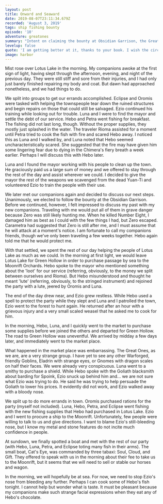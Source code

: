 ```yaml
---
layout: post
title: Onward and Seaward
date: 2019-08-07T23:11:34.679Z
recorded: 'August 3, 2019'
tags: ship fishing bounty
episode: '10'
adventure: greatones
summary: "Intent on claiming the bounty at Obsidian Garrison, the Great Ones set their sights towards the Moonrift Orchards and must find a ship to take them there in the city of Green Hollow."
levelup: false
quote: 'I am getting better at it, thanks to your book. I wish the circumstances of this inheritance were kinder to us both.'
image: harbor
---
```


Mist rose over Lotus Lake in the morning. My companions awoke at the first sign of light, having slept through the afternoon, evening, and night of the previous day. They were still stiff and sore from their injuries, and I had only just barely finished repairing my body and coat. But dawn had approached nonetheless, and we had things to do.

We split into groups to get our errands accomplished. Eclipse and Oromis were tasked with helping the townspeople tear down the ruined structures and begin repairs on those that could still be salvaged. Ezio continued his training while looking out for trouble. Luna and I were to find the mayor and settle the debt of our service. Hebo and Petra went fishing for breakfast. The fishing did not last long, though. Without the proper supplies, they mostly just splashed in the water. The traveler Rioma assisted for a moment until Petra tried to cook the fish with fire and scared Hebo away. I noticed this as Luna and I walked by, and Luna noted that Hebo seemed uncharacteristically scared. She suggested that the fire may have given him some lingering fear due to dying in the Chimera's fiery breath a week earlier. Perhaps I will discuss this with Hebo later.

Luna and I found the mayor working with his people to clean up the town. He graciously paid us a large sum of money and we offered to stay through the rest of the day and assist wherever we could. I decided to give the mayor the rest of the weapons we scavenged from the dead Yuan-Ti and volunteered Ezio to train the people with their use.

We later met our companions again and decided to discuss our next steps. Unanimously, we elected to follow the bounty at the Obsidian Garrison. Before we continued, however, I felt impressed to discuss my past with my new companions. Traveling with me would put all of them in grave danger because Zero was still likely hunting me. When he killed Number Eight, I damaged him as best as I could with the few things I had, but Zero escaped. Carametra had suggested that Zero is still after me, and I must assume that he will attack at a moment's notice. I am fortunate to call my companions friends, though we've only been traveling a few weeks together. Hebo again told me that he would protect me.

With that settled, we spent the rest of our day helping the people of Lotus Lake as much as we could. In the morning at first light, we would leave Lotus Lake for Green Hollow in order to purchase passage by sea to the Moonrift Orchards. Hebo spoke to the mayor who mentioned something about the 'loot' for our service (referring, obviously, to the money we split between ourselves and Rioma). But Hebo misunderstood and thought he meant 'lute' (referring, obviously, to the stringed instrument) and rejoined the party with a lute, jeered by Oromis and Luna.

The end of the day drew near, and Ezio grew restless. While Hebo used a spell to protect the party while they slept and Luna and I patrolled the town, Ezio went to the forest to hunt again. He returned after an hour with a grievous injury and a very small scaled weasel that he asked me to cook for him.

In the morning, Hebo, Luna, and I quickly went to the market to purchase some supplies before we joined the others and departed for Green Hollow. The road to Green Hollow was uneventful. We arrived by midday a few days later, and immediately went to the market place.

What happened in the market place was embarrassing. The Great Ones, as we are, are a very strange group. I have yet to see any other Warforged, friendly Goblins, Eladrin with strange eyes, or Gnomes with dragon scales on half their faces. We were already very conspicuous. Luna went to a smithy to purchase a shield. While Hebo spoke with the Goliath blacksmith about barding for Spoink, Ezio snuck up behind him and... we are not sure what Ezio was trying to do. He said he was trying to help persuade the Goliath to lower his prices. It evidently did not work, and Ezio walked away with a bloody nose.

We split up to do more errands in town. Oromis purchased rations for the party (myself not included). Luna, Hebo, Petra, and Eclipse went fishing with the new fishing supplies that Hebo had purchased in Lotus Lake. Ezio and I went to procure a ship to the Moonrift. Unfortunately, few people were willing to talk to us and give directions. I want to blame Ezio's still-bleeding nose, but I know my metal and stone features do not incite much confidence in people.

At sundown, we finally spotted a boat and met with the rest of our party (with Hebo, Luna, Petra, and Eclipse toting many fish in their arms). The small boat, Cat's Eye, was commanded by three tabaxi: Soul, Cloud, and Gift. They offered to speak with us in the morning about their fee to take us to the Moonrift, but it seems that we will need to sell or stable our horses and wagon.

In the morning, we will hopefully be at sea. For now, we need to stop Ezio's nose from bleeding any further. Perhaps I can cook some of Hebo's fish tonight. I cannot help but wonder what is taste. It must be pleasant because my companions make such strange facial expressions when they eat any of Hebo's chocolate.
